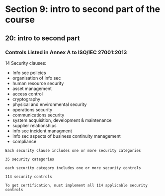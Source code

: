 # Section 9: intro to second part of the course

## 20: intro to second part

### Controls Listed in Annex A to ISO/IEC 27001:2013

14 Security clauses:
- Info sec policies
- organisation of info sec
- human resource security
- asset management
- access control
- cryptography
- physical and environmental security
- operations security
- communications security
- system acquisition, development & maintenance
- supplier relationships
- info sec incident managment
- info sec aspects of business continuity management
- compliance

```
Each security clause includes one or more security categories

35 security categories

each security category includes one or more security controls

114 security controls

```

```
To get certification, must implement all 114 applicable security controls
```

